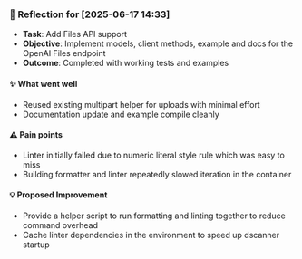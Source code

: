 ### :book: Reflection for [2025-06-17 14:33]
  - **Task**: Add Files API support
  - **Objective**: Implement models, client methods, example and docs for the OpenAI Files endpoint
  - **Outcome**: Completed with working tests and examples

#### :sparkles: What went well
  - Reused existing multipart helper for uploads with minimal effort
  - Documentation update and example compile cleanly

#### :warning: Pain points
  - Linter initially failed due to numeric literal style rule which was easy to miss
  - Building formatter and linter repeatedly slowed iteration in the container

#### :bulb: Proposed Improvement
  - Provide a helper script to run formatting and linting together to reduce command overhead
  - Cache linter dependencies in the environment to speed up dscanner startup

